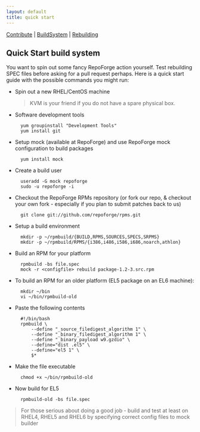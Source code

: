 ```yaml
---
layout: default
title: quick start
---
```

[Contribute](index.html) | [BuildSystem](quickstart.html) | [Rebuilding](rebuild.html)

## Quick Start build system ##

You want to spin out some fancy RepoForge action yourself. Test rebuilding SPEC files before asking for a pull request perhaps. Here is a quick start guide with the possible commands you might run:

* Spin out a new RHEL/CentOS machine

	> KVM is your friend if you do not have a spare physical box.

* Software development tools

        yum groupinstall "Development Tools"
        yum install git

* Setup mock (available at RepoForge) and use RepoForge mock configuration to build packages

        yum install mock

* Create a build user

        useradd -G mock repoforge
        sudo -u repoforge -i

* Checkout the RepoForge RPMs repository (or fork our repo, & checkout your own fork - especially if you plan to submit patches back to us)

        git clone git://github.com/repoforge/rpms.git

* Setup a build environment

        mkdir -p ~/rpmbuild/{BUILD,RPMS,SOURCES,SPECS,SRPMS}
        mkdir -p ~/rpmbuild/RPMS/{i386,i486,i586,i686,noarch,athlon}

* Build an RPM for your platform

        rpmbuild -bs file.spec
        mock -r <configfile> rebuild package-1.2-3.src.rpm
	
* To build an RPM for an older platform (EL5 package on an EL6 machine):

        mkdir ~/bin
        vi ~/bin/rpmbuild-old

* Paste the following contents

        #!/bin/bash
        rpmbuild \
            --define "_source_filedigest_algorithm 1" \
            --define "_binary_filedigest_algorithm 1" \
            --define "_binary_payload w9.gzdio" \
            --define="dist .el5" \
            --define="el5 1" \
            $*

* Make the file executable

        chmod +x ~/bin/rpmbuild-old

* Now build for EL5

        rpmbuild-old -bs file.spec

> For those serious about doing a good job - build and test at least on RHEL4, RHEL5 and RHEL6 by specifying correct config files to mock builder
